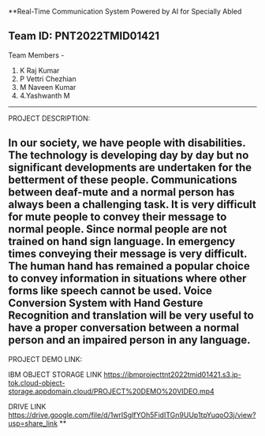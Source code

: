 **Real-Time Communication System Powered by AI for Specially Abled 

Team ID:  PNT2022TMID01421                    
----------------------------------------------------------------------------------------------------------------------------
Team Members - 
1. K Raj Kumar
2. P Vettri Chezhian 
3. M Naveen Kumar
4. 4.Yashwanth M
----------------------------------------------------------------------------------------------------------------------------

PROJECT DESCRIPTION:

In our society, we have people with disabilities. The technology is developing day by day but no significant developments
are undertaken for the betterment of these people. Communications between deaf-mute and a normal person has always been
a challenging task. It is very difficult for mute people to convey their message to normal people. Since normal people are
not trained on hand sign language. In emergency times conveying their message is very difficult. The human hand has remained
a popular choice to convey information in situations where other forms like speech cannot be used. Voice Conversion 
System with Hand Gesture Recognition and translation will be very useful to have a proper conversation between a normal 
person and an impaired person in any language.
------------------------------------------------------------------------------------------------------------------------
PROJECT DEMO LINK:

IBM OBJECT STORAGE LINK
https://ibmprojecttnt2022tmid01421.s3.jp-tok.cloud-object-storage.appdomain.cloud/PROJECT%20DEMO%20VIDEO.mp4 

DRIVE LINK 
https://drive.google.com/file/d/1wrISglfYOh5FidITGn9UUp1tpYuqoO3j/view?usp=share_link
**


